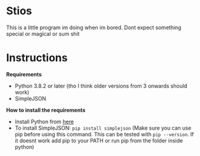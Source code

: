 # Stios
This is a little program im doing when im bored. Dont expect something special or magical or sum shit

# Instructions
**Requirements**
  - Python 3.8.2 or later (tho I think older versions from 3 onwards should work)
  - SimpleJSON


**How to install the requirements**
  - Install Python from [here](https://www.python.org/)
  - To install SimpleJSON: ```pip install simplejson``` (Make sure you can use pip before using this command. This can be tested with `pip --version`. If it doesnt work add pip to your PATH or run pip from the folder inside python)
